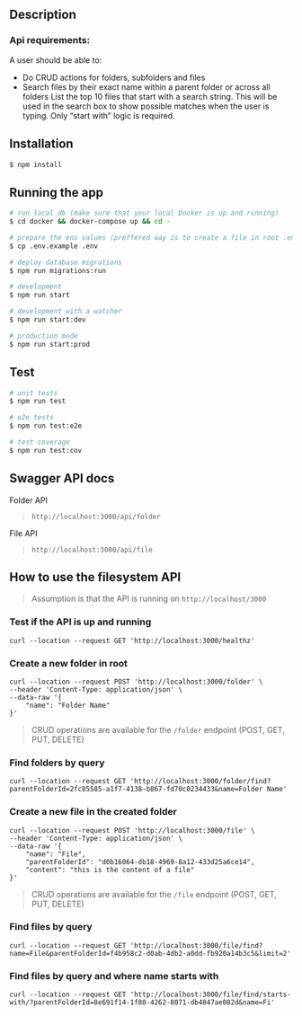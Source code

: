 ## Description

### Api requirements:

A user should be able to:
- Do CRUD actions for folders, subfolders and files
- Search files by their exact name within a parent folder or across all folders
List the top 10 files that start with a search string.
This will be used in the search box to show possible matches when the user is
typing. Only “start with” logic is required.

## Installation

```bash
$ npm install
```

## Running the app

```bash
# run local db (make sure that your local Docker is up and running)
$ cd docker && docker-compose up && cd -

# prepare the env values (preffered way is to create a file in root .env with the content taken from .env.example file)
$ cp .env.example .env

# deploy database migrations
$ npm run migrations:run

# development
$ npm run start

# development with a watcher
$ npm run start:dev

# production mode
$ npm run start:prod
```

## Test

```bash
# unit tests
$ npm run test

# e2e tests
$ npm run test:e2e

# test coverage
$ npm run test:cov
```

## Swagger API docs

Folder API
> `http://localhost:3000/api/folder`

File API
> `http://localhost:3000/api/file`

## How to use the filesystem API

> Assumption is that the API is running on `http://localhost/3000`

### Test if the API is up and running
```
curl --location --request GET 'http://localhost:3000/healthz'
```

### Create a new folder in root
```
curl --location --request POST 'http://localhost:3000/folder' \
--header 'Content-Type: application/json' \
--data-raw '{
    "name": "Folder Name"
}'
```
> CRUD operations are available for the `/folder` endpoint (POST, GET, PUT, DELETE)

### Find folders by query
```
curl --location --request GET 'http://localhost:3000/folder/find?parentFolderId=2fc85585-a1f7-4138-b867-fd70c0234433&name=Folder Name'
```

### Create a new file in the created folder
```
curl --location --request POST 'http://localhost:3000/file' \
--header 'Content-Type: application/json' \
--data-raw '{
    "name": "File",
    "parentFolderId": "d0b16064-db18-4969-8a12-433d25a6ce14",
    "content": "this is the content of a file"
}'
```
> CRUD operations are available for the `/file` endpoint (POST, GET, PUT, DELETE)

### Find files by query

```
curl --location --request GET 'http://localhost:3000/file/find?name=File&parentFolderId=f4b958c2-d0ab-4db2-a0dd-fb920a14b3c5&limit=2'
```

### Find files by query and where name starts with
```
curl --location --request GET 'http://localhost:3000/file/find/starts-with/?parentFolderId=8e691f14-1f80-4262-8071-db4847ae082d&name=Fi'
```